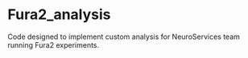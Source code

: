 # Fura2_analysis
Code designed to implement custom analysis for NeuroServices team running Fura2 experiments.
